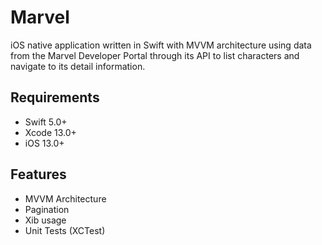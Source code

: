 # Marvel
iOS native application written in Swift with MVVM architecture using data from the Marvel Developer Portal through its API to list characters and navigate to its detail information.

## Requirements
- Swift 5.0+
- Xcode 13.0+
- iOS 13.0+

## Features
- MVVM Architecture
- Pagination
- Xib usage
- Unit Tests (XCTest)

